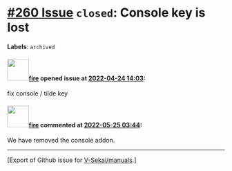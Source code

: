 # [\#260 Issue](https://github.com/V-Sekai/manuals/issues/260) `closed`: Console key is lost
**Labels**: `archived`


#### <img src="https://avatars.githubusercontent.com/u/32321?u=c2e06a3d2b49a467aa907e54aa259516440267cc&v=4" width="50">[fire](https://github.com/fire) opened issue at [2022-04-24 14:03](https://github.com/V-Sekai/manuals/issues/260):

fix console / tilde key

#### <img src="https://avatars.githubusercontent.com/u/32321?u=c2e06a3d2b49a467aa907e54aa259516440267cc&v=4" width="50">[fire](https://github.com/fire) commented at [2022-05-25 03:44](https://github.com/V-Sekai/manuals/issues/260#issuecomment-1136692486):

We have removed the console addon.


-------------------------------------------------------------------------------



[Export of Github issue for [V-Sekai/manuals](https://github.com/V-Sekai/manuals).]
